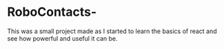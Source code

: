 # RoboContacts-
This was a small project made as I started to learn the basics of react and see how powerful and useful it can be. 
